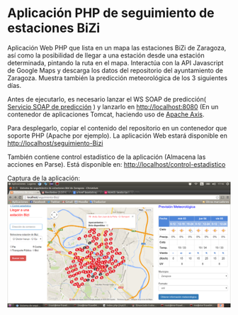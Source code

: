 # Aplicación PHP de seguimiento de estaciones BiZi

Aplicación Web PHP que lista en un mapa las estaciones BiZi de Zaragoza, así como la posibilidad de llegar a una estación desde una estación determinada, pintando la ruta en el mapa. Interactúa con la API Javascript de Google Maps y descarga los datos del repositorio del ayuntamiento de Zaragoza. Muestra también la predicción meteorológica de los 3 siguientes días.

Antes de ejecutarlo, es necesario lanzar el WS SOAP de predicción( [Servicio SOAP de predicción](https://github.com/javiertello/PrediccionSOAP) ) y lanzarlo en [http://localhost:8080](http://localhost:8080) (En un contenedor de aplicaciones Tomcat, haciendo uso de [Apache Axis](http://axis.apache.org/).

Para desplegarlo, copiar el contenido del repositorio en un contenedor que soporte PHP (Apache por ejemplo).
La aplicación Web estará disponible en [http://localhost/seguimiento-Bizi](http://localhost/seguimiento-Bizi)

También contiene control estadístico de la aplicación (Almacena las acciones en Parse). Está disponible en: [http://localhost/control-estadistico](http://localhost/control-estadistico)

Captura de la aplicación:
![Captura App](captura_final.png)
